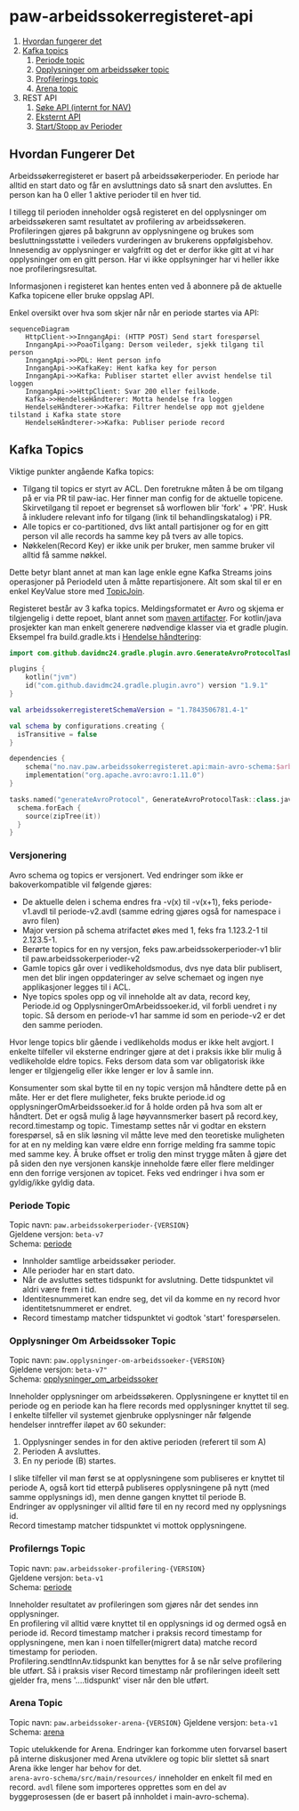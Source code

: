# paw-arbeidssokerregisteret-api
1. [Hvordan fungerer det](#hvordan-fungerer-det)
2. [Kafka topics](#kafka-topics)
   1. [Periode topic](#periode-topic)
   2. [Opplysninger om arbeidssøker topic](#opplysninger-om-arbeidssoker-topic)
   3. [Profilerings topic](#profilerngs-topic)
   4. [Arena topic](#arena-topic)
3. REST API
   1. [Søke API (internt for NAV)](https://github.com/navikt/paw-arbeidssokerregisteret-api-soek)
   2. [Eksternt API](https://github.com/navikt/paw-arbeidssokerregisteret-eksternt-api)
   3. [Start/Stopp av Perioder](https://github.com/navikt/paw-arbeidssokerregisteret-api-inngang)
  
## Hvordan Fungerer Det
Arbeidssøkerregisteret er basert på arbeidssøkerperioder. En periode har alltid en start dato og får en avsluttnings dato så snart den avsluttes. En person kan ha 0 eller 1 aktive perioder til en hver tid.

I tillegg til perioden inneholder også registeret en del opplysninger om arbeidssøkeren samt resultatet av profilering av arbeidssøkeren. 
Profileringen gjøres på bakgrunn av opplysningene og brukes som besluttningsstøtte i veileders vurderingen av brukerens oppfølgisbehov. 
Innesendig av opplysninger er valgfritt og det er derfor ikke gitt at vi har opplysninger om en gitt person. 
Har vi ikke opplsyninger har vi heller ikke noe profileringsresultat.

Informasjonen i registeret kan hentes enten ved å abonnere på de aktuelle Kafka topicene eller bruke oppslag API.

Enkel oversikt over hva som skjer når når en periode startes via API:
```mermaid
sequenceDiagram
    HttpClient->>InngangApi: (HTTP POST) Send start forespørsel
    InngangApi->>PoaoTilgang: Dersom veileder, sjekk tilgang til person    
    InngangApi->>PDL: Hent person info
    InngangApi->>KafkaKey: Hent kafka key for person
    InngangApi->>Kafka: Publiser startet eller avvist hendelse til loggen
    InngangApi->>HttpClient: Svar 200 eller feilkode.
    Kafka->>HendelseHåndterer: Motta hendelse fra loggen
    HendelseHåndterer->>Kafka: Filtrer hendelse opp mot gjeldene tilstand i Kafka state store
    HendelseHåndterer->>Kafka: Publiser periode record        
```

## Kafka Topics
Viktige punkter angående Kafka topics:
* Tilgang til topics er styrt av ACL. Den foretrukne måten å be om tilgang på er via PR til paw-iac. Her finner man config for de aktuelle topicene. Skirvetilgang til repoet er begrenset så worflowen blir 'fork' + 'PR'. Husk å inkludere relevant info for tilgang (link til behandlingskatalog) i PR.
* Alle topics er co-partitioned, dvs likt antall partisjoner og for en gitt person vil alle records ha samme key på tvers av alle topics.
* Nøkkelen(Record Key) er ikke unik per bruker, men samme bruker vil alltid få samme nøkkel.

Dette betyr blant annet at man kan lage enkle egne Kafka Streams joins operasjoner på PeriodeId uten å måtte repartisjonere. Alt som skal til er en enkel KeyValue store med [TopicJoin](`helpers/topics_join-v4.avdl`).

Registeret består av 3 kafka topics. Meldingsformatet er Avro og skjema er tilgjengelig i dette repoet, blant annet som [maven artifacter](https://github.com/navikt/paw-arbeidssokerregisteret-api/releases).
For kotlin/java prosjekter kan man enkelt generere nødvendige klasser via et gradle plugin. Eksempel fra build.gradle.kts i [Hendelse håndtering](https://github.com/navikt/paw-arbeidssokerregisteret-event-prosessor):
```kotlin
import com.github.davidmc24.gradle.plugin.avro.GenerateAvroProtocolTask

plugins {
    kotlin("jvm")
    id("com.github.davidmc24.gradle.plugin.avro") version "1.9.1"    
}

val arbeidssokerregisteretSchemaVersion = "1.7843506781.4-1"

val schema by configurations.creating {
  isTransitive = false
}

dependencies {
    schema("no.nav.paw.arbeidssokerregisteret.api:main-avro-schema:$arbeidssokerregisteretSchemaVersion")
    implementation("org.apache.avro:avro:1.11.0")
}

tasks.named("generateAvroProtocol", GenerateAvroProtocolTask::class.java) {
  schema.forEach {
    source(zipTree(it))
  }
}
```

 

### Versjonering
Avro schema og topics er versjonert. Ved endringer som ikke er bakoverkompatible vil følgende gjøres:
* De aktuelle delen i schema endres fra -v(x) til -v(x+1), feks periode-v1.avdl til periode-v2.avdl (samme edring gjøres også for namespace i avro filen)
* Major version på schema atrifactet økes med 1, feks fra 1.123.2-1 til 2.123.5-1.
* Berørte topics for en ny versjon, feks paw.arbeidssokerperioder-v1 blir til paw.arbeidssokerperioder-v2
* Gamle topics går over i vedlikeholdsmodus, dvs nye data blir publisert, men det blir ingen oppdateringer av selve schemaet og ingen nye applikasjoner legges til i ACL. 
* Nye topics spoles opp og vil inneholde alt av data, record key, Periode.id og OpplysningerOmArbeidssoeker.id, vil forbli uendret i ny topic. Så dersom en periode-v1 har samme id som en periode-v2 er det den samme perioden. 

Hvor lenge topics blir gående i vedlikeholds modus er ikke helt avgjort. I enkelte tilfeller vil eksterne endringer gjøre at det i praksis ikke blir mulig å vedlikeholde eldre topics. Feks dersom data som var obligatorisk ikke lenger er tilgjengelig eller ikke lenger er lov å samle inn.

Konsumenter som skal bytte til en ny topic versjon må håndtere dette på en måte. Her er det flere muligheter, feks brukte periode.id og opplysningerOmArbeidssoeker.id for å holde orden på hva som alt er håndtert. Det er også mulig å lage høyvannsmerker basert på record.key, record.timestamp og topic. Timestamp settes når vi godtar en ekstern forespørsel, så en slik løsning vil måtte leve med den teoretiske muligheten for at en ny melding kan være eldre enn forrige melding fra samme topic med samme key. Å bruke offset er trolig den minst trygge måten å gjøre det på siden den nye versjonen kanskje inneholde fære eller flere meldinger enn den forrige versjonen av topicet. Feks ved endringer i hva som er gyldig/ikke gyldig data.

### Periode Topic
Topic navn: `paw.arbeidssokerperioder-{VERSION}`  
Gjeldene versjon: `beta-v7`  
Schema: [periode](main-avro-schema/src/main/resources/periode-v1.avdl)

* Innholder samtlige arbeidssøker perioder.
* Alle perioder har en start dato.
* Når de avsluttes settes tidspunkt for avslutning. Dette tidspunktet vil aldri være frem i tid.
* Identitesnummeret kan endre seg, det vil da komme en ny record hvor identitetsnummeret er endret.
* Record timestamp matcher tidspunktet vi godtok 'start' forespørselen.

### Opplysninger Om Arbeidssoker Topic
Topic navn: `paw.opplysninger-om-arbeidssoeker-{VERSION}`  
Gjeldene versjon: `beta-v7"`  
Schema: [opplysninger_om_arbeidssoker](main-avro-schema/src/main/resources/opplysninger_om_arbeidssoeker-v3.avdl)

Inneholder opplysninger om arbeidssøkeren. Opplysningene er knyttet til en periode og en periode kan ha flere records med opplysninger knyttet til seg. I enkelte tilfeller vil systemet gjenbruke opplysninger når følgende hendelser inntreffer iløpet av 60 sekunder:
1. Opplysninger sendes in for den aktive perioden (referert til som A)
2. Perioden A avsluttes.
3. En ny periode (B) startes.

I slike tilfeller vil man først se at opplysningene som publiseres er knyttet til periode A, også kort tid etterpå publiseres opplysningene på nytt (med samme opplysnings id), men denne gangen knyttet til periode B.  
Endringer av opplysninger vil alltid føre til en ny record med ny opplysnings id.   
Record timestamp matcher tidspunktet vi mottok opplysningene.


### Profilerngs Topic
Topic navn: `paw.arbeidssoker-profilering-{VERSION}`  
Gjeldene versjon: `beta-v1`  
Schema: [periode](main-avro-schema/src/main/resources/profilering-v1.avdl)

Inneholder resultatet av profileringen som gjøres når det sendes inn opplysninger.  
En profilering vil alltid være knyttet til en opplysnings id og dermed også en periode id.
Record timestamp matcher i praksis record timestamp for opplysningene, men kan i noen tilfeller(migrert data) matche record timestamp for perioden.  
Profilering.sendtInnAv.tidspunkt kan benyttes for å se når selve profilering ble utført. Så i praksis viser Record timestamp når profileringen ideelt sett gjelder fra, mens '....tidspunkt' viser når den ble utført. 

### Arena Topic
Topic navn: `paw.arbeidssoker-arena-{VERSION}`
Gjeldene versjon: `beta-v1`
Schema: [arena](arena-avro-schema/src/main/resources/arena-v3.avdl)

Topic utelukkende for Arena. Endringer kan forkomme uten forvarsel basert på interne diskusjoner med Arena utviklere og topic blir slettet så snart Arena ikke lenger har behov for det.  
`arena-avro-schema/src/main/resources/` inneholder en enkelt fil med en record. `avdl` filene som importeres opprettes som en del av byggeprosessen (de er basert på innholdet i main-avro-schema).
